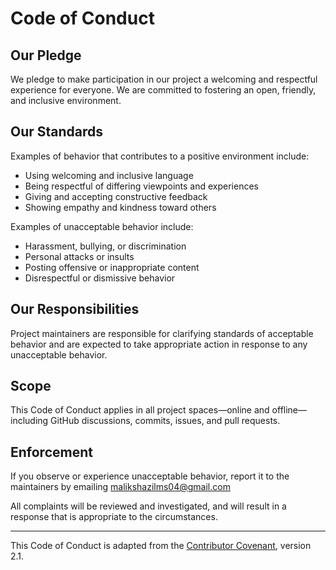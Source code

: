 # Code of Conduct

## Our Pledge

We pledge to make participation in our project a welcoming and respectful experience for everyone. We are committed to fostering an open, friendly, and inclusive environment.

## Our Standards

Examples of behavior that contributes to a positive environment include:

- Using welcoming and inclusive language
- Being respectful of differing viewpoints and experiences
- Giving and accepting constructive feedback
- Showing empathy and kindness toward others

Examples of unacceptable behavior include:

- Harassment, bullying, or discrimination
- Personal attacks or insults
- Posting offensive or inappropriate content
- Disrespectful or dismissive behavior

## Our Responsibilities

Project maintainers are responsible for clarifying standards of acceptable behavior and are expected to take appropriate action in response to any unacceptable behavior.

## Scope

This Code of Conduct applies in all project spaces—online and offline—including GitHub discussions, commits, issues, and pull requests.

## Enforcement

If you observe or experience unacceptable behavior, report it to the maintainers by emailing malikshazilms04@gmail.com

All complaints will be reviewed and investigated, and will result in a response that is appropriate to the circumstances.

---

This Code of Conduct is adapted from the [Contributor Covenant](https://www.contributor-covenant.org), version 2.1.
